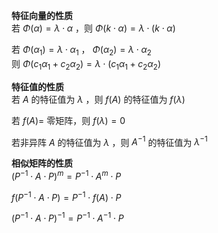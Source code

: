 **特征向量的性质**    
若 $\Phi(\alpha)=\lambda\cdot\alpha$ ，则 $\Phi(k\cdot\alpha)=\lambda\cdot(k\cdot\alpha)$     
    
若 $\Phi(\alpha_1)=\lambda\cdot\alpha_1$ ， $\Phi(\alpha_2)=\lambda\cdot\alpha_2$     
则 $\Phi(c_1\alpha_1+c_2\alpha_2)=\lambda\cdot(c_1\alpha_1+c_2\alpha_2)$     
    
**特征值的性质**    
若 $A$ 的特征值为 $\lambda$ ，则 $f(A)$ 的特征值为 $f(\lambda)$     
    
若 $f(A)=$ 零矩阵，则 $f(\lambda)=0$     
    
若非异阵 $A$ 的特征值为 $\lambda$ ，则 $A^{-1}$ 的特征值为 $\lambda^{-1}$     
    
**相似矩阵的性质**    
 $(P^{-1}\cdot A\cdot P)^m=P^{-1}\cdot A^m\cdot P$     
    
 $f(P^{-1}\cdot A\cdot P)=P^{-1}\cdot f(A)\cdot P$     
    
 $(P^{-1}\cdot A\cdot P)^{-1}=P^{-1}\cdot A^{-1}\cdot P$     
